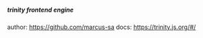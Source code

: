 ##### __trinity__  frontend engine 

author: https://github.com/marcus-sa
docs: https://trinity.js.org/#/
